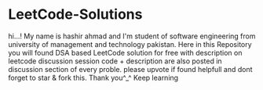 # LeetCode-Solutions
hi...! My name is hashir ahmad and I'm student of software engineering from university of management and technology pakistan.
Here in this Repository you will found DSA based LeetCode solution for free with description on leetcode discussion session code + description are also posted in discussion section of every proble. please upvote if found helpfull and dont forget to star &amp; fork this. Thank you^_^ Keep learning
